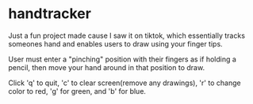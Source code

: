 # handtracker

Just a fun project made cause I saw it on tiktok, which essentially tracks someones hand and enables users to draw using your finger tips.

User must enter a "pinching" position with their fingers as if holding a pencil, then move your hand around in that position to draw. 

Click 'q' to quit, 'c' to clear screen(remove any drawings), 'r' to change color to red, 'g' for green, and 'b' for blue.

